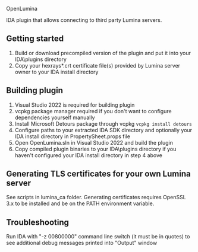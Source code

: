 OpenLumina

IDA plugin that allows connecting to third party Lumina servers.

## Getting started

1. Build or download precompiled version of the plugin and put it into your IDA\plugins directory
2. Copy your hexrays*.crt certificate file(s) provided by Lumina server owner to your IDA install directory

## Building plugin

1. Visual Studio 2022 is required for building plugin
2. vcpkg package manager required if you don't want to configure dependencies yourself manually
3. Install Microsoft Detours package through vcpkg `vcpkg install detours`
4. Configure paths to your extracted IDA SDK directory and optionally your IDA install directory in PropertySheet.props file
5. Open OpenLumina.sln in Visual Studio 2022 and build the plugin
6. Copy compiled plugin binaries to your IDA\plugins directory if you haven't configured your IDA install directory in step 4 above

## Generating TLS certificates for your own Lumina server

See scripts in lumina_ca folder. Generating certificates requires OpenSSL 3.x to be installed and be on the PATH environment variable.

## Troubleshooting

Run IDA with "-z 00800000" command line switch (it must be in quotes) to see additional debug messages printed into "Output" window
